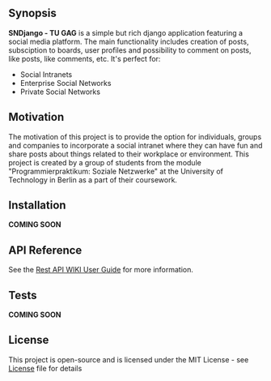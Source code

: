 ## Synopsis

**SNDjango - TU GAG** is a simple but rich django application featuring a social media platform. The main functionality includes creation of posts, subsciption to boards, user profiles and possibility to comment on posts, like posts, like comments, etc. It's perfect for:

* Social Intranets
* Enterprise Social Networks
* Private Social Networks 

## Motivation

The motivation of this project is to provide the option for individuals, groups and companies to incorporate a social intranet where they can have fun and share posts about things related to their workplace or environment. This project is created by a group of students from the module "Programmierpraktikum: Soziale Netzwerke" at the University of Technology in Berlin as a part of their coursework. 

## Installation

**COMING SOON** 

## API Reference

See the [Rest API WIKI User Guide](https://github.com/SNDjango/server/wiki/REST-API-User-Guide) for more information. 

## Tests

**COMING SOON** 

## License

This project is open-source and is licensed under the MIT License - see [License](SNDjango/server/blob/devel/LICENSE) file for details